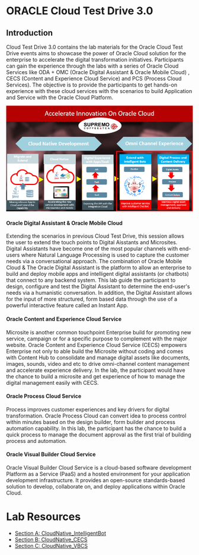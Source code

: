 

# ORACLE Cloud Test Drive 3.0

## Introduction

Cloud Test Drive 3.0 contains the lab materials for the Oracle Cloud Test Drive events aims to showcase the power of Oracle Cloud solution for the enterprise to accelerate the digital transformation initiatives. Participants can gain the experience through the labs with a series of Oracle Cloud Services like ODA + OMC (Oracle Digital Assistant & Oracle Mobile Cloud) , CECS (Content and Experience Cloud Service) and PCS (Process Cloud Services). The objective is to provide the participants to get hands-on experience with these cloud services with the scenarios to build Application and Service with the Oracle Cloud Platform.

![Cloud Test Drive 3.0](/images/wiki-ctd-3.0-intro1.PNG)

#### Oracle Digital Assistant & Oracle Mobile Cloud
Extending the scenarios in previous Cloud Test Drive, this session allows the user to extend the touch points to Digital Aisstants and Microsites. Digital Assistants have become one of the most popular channels with end-users where Natural Language Processing is used to capture the customer needs via a conversational approach. 
The combination of Oracle Mobile Cloud & The Oracle Digital Assistant is the platform to allow an enterprise to build and deploy mobile apps and intelligent digital assistants (or chatbots) that connect to any backend system. This lab guide the participant to design, configure and test the Digital Assistant to determine the end-user's needs via a humanistic conversation. In addition, the Digital Assistant allows for the input of more structured, form based data through the use of a powerful interactive feature called an Instant App.

#### Oracle Content and Experience Cloud Service
Microsite is another common touchpoint Enterprise build for promoting new service, campaign or for a specific purpose to complement with the major website. Oracle Content and Experience Cloud Service (CECS) empowers Enterprise not only to able build the Microsite without coding and comes with Content Hub to consolidate and manage digital assets like documents, images, sounds, video and etc to drive omni-channel content management and accelerate experience delivery. In the lab, the participant would have the chance to build a microsite and get experience of how to manage the digital management easily with CECS.  

#### Oracle Process Cloud Service
Process improves customer experiences and key drivers for digital transformation. Oracle Process Cloud can convert idea to process control within minutes based on the design builder, form builder and process automation capability.  In this lab, the participant has the chance to build a quick process to manage the document approval as the first trial of building process and automation. 

#### Oracle Visual Builder Cloud Service
Oracle Visual Builder Cloud Service is a cloud-based software development Platform as a Service (PaaS) and a hosted environment for your application development infrastructure. It provides an open-source standards-based solution to develop, collaborate on, and deploy applications within Oracle Cloud.

# Lab Resources

- [Section A: CloudNative_IntelligentBot](README-IBCS.md)
- [Section B: CloudNative_CECS](README-CECS.md)
- [Section C: CloudNative_VBCS](https://docs.oracle.com/en/cloud/paas/app-builder-cloud/tutorials.html)

